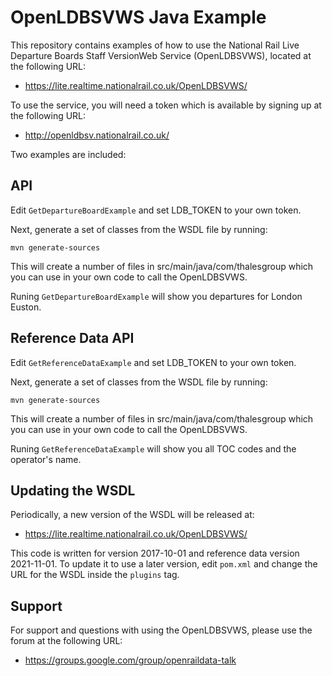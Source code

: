 OpenLDBSVWS Java Example
========================

This repository contains examples of how to use the National Rail Live
Departure Boards Staff VersionWeb Service (OpenLDBSVWS), located at the
following URL:

* https://lite.realtime.nationalrail.co.uk/OpenLDBSVWS/

To use the service, you will need a token which is available by
signing up at the following URL:

* http://openldbsv.nationalrail.co.uk/

Two examples are included:

API
---

Edit ```GetDepartureBoardExample``` and set LDB_TOKEN to your own token.

Next, generate a set of classes from the WSDL file by running:

```mvn generate-sources```

This will create a number of files in src/main/java/com/thalesgroup
which you can use in your own code to call the OpenLDBSVWS.

Runing ```GetDepartureBoardExample``` will show you departures for
London Euston.

Reference Data API
------------------

Edit ```GetReferenceDataExample``` and set LDB_TOKEN to your own token.

Next, generate a set of classes from the WSDL file by running:

```mvn generate-sources```

This will create a number of files in src/main/java/com/thalesgroup
which you can use in your own code to call the OpenLDBSVWS.

Runing ```GetReferenceDataExample``` will show you all TOC codes and
the operator's name.

Updating the WSDL
-----------------

Periodically, a new version of the WSDL will be released at:

* https://lite.realtime.nationalrail.co.uk/OpenLDBSVWS/

This code is written for version 2017-10-01 and reference data version
2021-11-01.  To update it to use a later version, edit ```pom.xml```
and change the URL for the WSDL inside the ```plugins``` tag.  

Support
-------

For support and questions with using the OpenLDBSVWS, please use the
forum at the following URL:
 
 * https://groups.google.com/group/openraildata-talk
